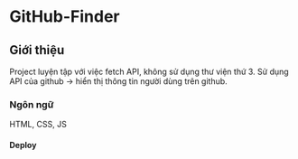 # GitHub-Finder
## Giới thiệu
Project luyện tập với việc fetch API, không sử dụng thư viện thứ 3.
Sử dụng API của github -> hiển thị thông tin người dùng trên github.
### Ngôn ngữ
HTML, CSS, JS
#### Deploy
